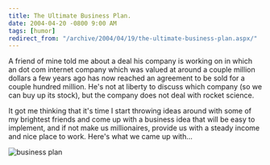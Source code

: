 ```yaml
---
title: The Ultimate Business Plan.
date: 2004-04-20 -0800 9:00 AM
tags: [humor]
redirect_from: "/archive/2004/04/19/the-ultimate-business-plan.aspx/"
---
```


A friend of mine told me about a deal his company is working on in which
an dot com internet company which was valued at around a couple million
dollars a few years ago has now reached an agreement to be sold for a
couple hundred million. He's not at liberty to discuss which company (so
we can buy up its stock), but the company does not deal with rocket
science.

It got me thinking that it's time I start throwing ideas around with
some of my brightest friends and come up with a business idea that will
be easy to implement, and if not make us millionaires, provide us with a
steady income and nice place to work. Here's what we came up with...

![business plan](/images/dilbert_plans.gif)

